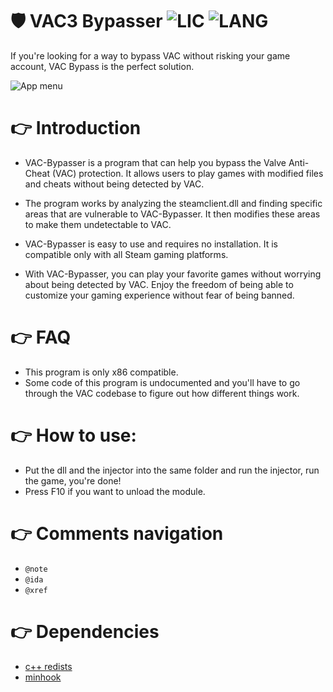 # 🛡️ VAC3 Bypasser ![LIC](https://img.shields.io/github/license/W1lliam1337/digital-sdk) ![LANG](https://img.shields.io/badge/language-C%2B%2B-brightgreen?style=flat )
If you're looking for a way to bypass VAC without risking your game account, VAC Bypass is the perfect solution.

![App menu](https://i.imgur.com/2Kfu5In.png)

# 👉 Introduction
- VAC-Bypasser is a program that can help you bypass the Valve Anti-Cheat (VAC) protection. It allows users to play games with modified files and cheats without being detected by VAC.

- The program works by analyzing the steamclient.dll and finding specific areas that are vulnerable to VAC-Bypasser. It then modifies these areas to make them undetectable to VAC.

- VAC-Bypasser is easy to use and requires no installation. It is compatible only with all Steam gaming platforms.

- With VAC-Bypasser, you can play your favorite games without worrying about being detected by VAC. Enjoy the freedom of being able to customize your gaming experience without fear of being banned.

# 👉 FAQ
- This program is only x86 compatible.
- Some code of this program is undocumented and you'll have to go through the VAC codebase to figure out how different things work.

# 👉 How to use: 
- Put the dll and the injector into the same folder and run the injector, run the game, you're done!
- Press F10 if you want to unload the module.

# 👉 Comments navigation
- `@note`
- `@ida`
- `@xref`

# 👉 Dependencies
- [c++ redists](https://learn.microsoft.com/en-us/cpp/windows/latest-supported-vc-redist?view=msvc-170)
- [minhook](https://github.com/TsudaKageyu/minhook)
